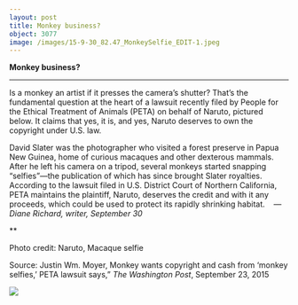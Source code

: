 ```yaml
---
layout: post
title: Monkey business?
object: 3077
image: /images/15-9-30_82.47_MonkeySelfie_EDIT-1.jpeg
---
```

**Monkey business?**

****

Is a monkey an artist if it presses the camera’s shutter? That’s the fundamental question at the heart of a lawsuit recently filed by People for the Ethical Treatment of Animals (PETA) on behalf of Naruto, pictured below. It claims that yes, it is, and yes, Naruto deserves to own the copyright under U.S. law.

David Slater was the photographer who visited a forest preserve in Papua New Guinea, home of curious macaques and other dexterous mammals. After he left his camera on a tripod, several monkeys started snapping “selfies”—the publication of which has since brought Slater royalties. According to the lawsuit filed in U.S. District Court of Northern California, PETA maintains the plaintiff, Naruto, deserves the credit and with it any proceeds, which could be used to protect its rapidly shrinking habitat.    *—Diane Richard, writer, September 30*

**

Photo credit: Naruto, Macaque selfie

Source: Justin Wm. Moyer, Monkey wants copyright and cash from ‘monkey selfies,’ PETA lawsuit says,” *The Washington Post*, September 23, 2015



![]({{siteurl.base}}/images/15-9-30_82.47_MonkeySelfie_EDIT-1.jpeg)
